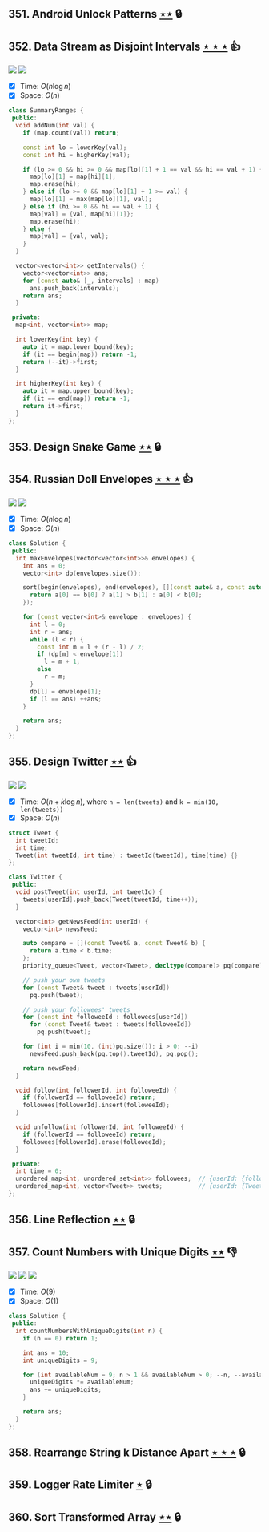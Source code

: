 ## 351. Android Unlock Patterns [$\star\star$](https://leetcode.com/problems/android-unlock-patterns) 🔒

## 352. Data Stream as Disjoint Intervals [$\star\star\star$](https://leetcode.com/problems/data-stream-as-disjoint-intervals) :thumbsup:

![](https://img.shields.io/badge/-Binary%20Search-1B813E.svg?style=flat-square) ![](https://img.shields.io/badge/-Ordered%20Map-616138.svg?style=flat-square)

- [x] Time: $O(n\log n)$
- [x] Space: $O(n)$

```cpp
class SummaryRanges {
 public:
  void addNum(int val) {
    if (map.count(val)) return;

    const int lo = lowerKey(val);
    const int hi = higherKey(val);

    if (lo >= 0 && hi >= 0 && map[lo][1] + 1 == val && hi == val + 1) {
      map[lo][1] = map[hi][1];
      map.erase(hi);
    } else if (lo >= 0 && map[lo][1] + 1 >= val) {
      map[lo][1] = max(map[lo][1], val);
    } else if (hi >= 0 && hi == val + 1) {
      map[val] = {val, map[hi][1]};
      map.erase(hi);
    } else {
      map[val] = {val, val};
    }
  }

  vector<vector<int>> getIntervals() {
    vector<vector<int>> ans;
    for (const auto& [_, intervals] : map)
      ans.push_back(intervals);
    return ans;
  }

 private:
  map<int, vector<int>> map;

  int lowerKey(int key) {
    auto it = map.lower_bound(key);
    if (it == begin(map)) return -1;
    return (--it)->first;
  }

  int higherKey(int key) {
    auto it = map.upper_bound(key);
    if (it == end(map)) return -1;
    return it->first;
  }
};
```

## 353. Design Snake Game [$\star\star$](https://leetcode.com/problems/design-snake-game) 🔒

## 354. Russian Doll Envelopes [$\star\star\star$](https://leetcode.com/problems/russian-doll-envelopes) :thumbsup:

![](https://img.shields.io/badge/-Binary%20Search-1B813E.svg?style=flat-square) ![](https://img.shields.io/badge/-Dynamic%20Programming-113285.svg?style=flat-square)

- [x] Time: $O(n\log n)$
- [x] Space: $O(n)$

```cpp
class Solution {
 public:
  int maxEnvelopes(vector<vector<int>>& envelopes) {
    int ans = 0;
    vector<int> dp(envelopes.size());

    sort(begin(envelopes), end(envelopes), [](const auto& a, const auto& b) {
      return a[0] == b[0] ? a[1] > b[1] : a[0] < b[0];
    });

    for (const vector<int>& envelope : envelopes) {
      int l = 0;
      int r = ans;
      while (l < r) {
        const int m = l + (r - l) / 2;
        if (dp[m] < envelope[1])
          l = m + 1;
        else
          r = m;
      }
      dp[l] = envelope[1];
      if (l == ans) ++ans;
    }

    return ans;
  }
};
```

## 355. Design Twitter [$\star\star$](https://leetcode.com/problems/design-twitter) :thumbsup:

![](https://img.shields.io/badge/-Hash%20Table-7BA23F.svg?style=flat-square) ![](https://img.shields.io/badge/-Heap-0F4C3A.svg?style=flat-square)

- [x] Time: $O(n + k\log n)$, where `n = len(tweets)` and `k = min(10, len(tweets))`
- [x] Space: $O(n)$

```cpp
struct Tweet {
  int tweetId;
  int time;
  Tweet(int tweetId, int time) : tweetId(tweetId), time(time) {}
};

class Twitter {
 public:
  void postTweet(int userId, int tweetId) {
    tweets[userId].push_back(Tweet(tweetId, time++));
  }

  vector<int> getNewsFeed(int userId) {
    vector<int> newsFeed;

    auto compare = [](const Tweet& a, const Tweet& b) {
      return a.time < b.time;
    };
    priority_queue<Tweet, vector<Tweet>, decltype(compare)> pq(compare);

    // push your own tweets
    for (const Tweet& tweet : tweets[userId])
      pq.push(tweet);

    // push your followees' tweets
    for (const int followeeId : followees[userId])
      for (const Tweet& tweet : tweets[followeeId])
        pq.push(tweet);

    for (int i = min(10, (int)pq.size()); i > 0; --i)
      newsFeed.push_back(pq.top().tweetId), pq.pop();

    return newsFeed;
  }

  void follow(int followerId, int followeeId) {
    if (followerId == followeeId) return;
    followees[followerId].insert(followeeId);
  }

  void unfollow(int followerId, int followeeId) {
    if (followerId == followeeId) return;
    followees[followerId].erase(followeeId);
  }

 private:
  int time = 0;
  unordered_map<int, unordered_set<int>> followees;  // {userId: {followeeIds}}
  unordered_map<int, vector<Tweet>> tweets;          // {userId: {Tweets}}
};
```

## 356. Line Reflection [$\star\star$](https://leetcode.com/problems/line-reflection) 🔒

## 357. Count Numbers with Unique Digits [$\star\star$](https://leetcode.com/problems/count-numbers-with-unique-digits) :thumbsdown:

![](https://img.shields.io/badge/-Backtracking-D0104C.svg?style=flat-square) ![](https://img.shields.io/badge/-Dynamic%20Programming-113285.svg?style=flat-square) ![](https://img.shields.io/badge/-Math-434343.svg?style=flat-square)

- [x] Time: $O(9)$
- [x] Space: $O(1)$

```cpp
class Solution {
 public:
  int countNumbersWithUniqueDigits(int n) {
    if (n == 0) return 1;

    int ans = 10;
    int uniqueDigits = 9;

    for (int availableNum = 9; n > 1 && availableNum > 0; --n, --availableNum) {
      uniqueDigits *= availableNum;
      ans += uniqueDigits;
    }

    return ans;
  }
};
```

## 358. Rearrange String k Distance Apart [$\star\star\star$](https://leetcode.com/problems/rearrange-string-k-distance-apart) 🔒

## 359. Logger Rate Limiter [$\star$](https://leetcode.com/problems/logger-rate-limiter) 🔒

## 360. Sort Transformed Array [$\star\star$](https://leetcode.com/problems/sort-transformed-array) 🔒
